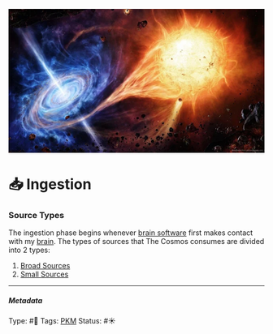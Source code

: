 ![16E9D99B-9581-4A27-8E03-C6A909AB1B29.webp](%E2%9A%99%EF%B8%8F%20Tools/%F0%9F%93%B8%20Images/16E9D99B-9581-4A27-8E03-C6A909AB1B29.webp)

# 📥 Ingestion

### Source Types

The ingestion phase begins whenever [brain software](The%20brains%20hardware%20and%20software.md) first makes contact with my [brain](Brain.md). The types of sources that The Cosmos consumes are divided into 2 types:

1. [Broad Sources]()
1. [Small Sources]()

---

##### Metadata

Type: #🔵 
Tags: [PKM](PKM.md) 
Status:  #☀️ 
